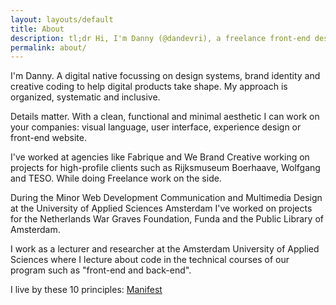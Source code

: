 ```yaml
---
layout: layouts/default
title: About
description: tl;dr Hi, I'm Danny (@dandevri), a freelance front-end designer and lecturer at the Amsterdam University of Applied Sciences where I teach about code in the technical courses of our program such as front-end and back-end.
permalink: about/
---
```


I'm Danny. A digital native focussing on design systems, brand identity and creative coding to help digital products take shape. My approach is organized, systematic and inclusive.

Details matter. With a clean, functional and minimal aesthetic I can work on your companies: visual language, user interface, experience design or front-end website.

I've worked at agencies like Fabrique and We Brand Creative working on projects for high-profile clients such as Rijksmuseum Boerhaave, Wolfgang and TESO. While doing Freelance work on the side.

During the Minor Web Development Communication and Multimedia Design at the University of Applied Sciences Amsterdam I've worked on projects for the Netherlands War Graves Foundation, Funda and the Public Library of Amsterdam.

I work as a lecturer and researcher at the Amsterdam University of Applied Sciences where I lecture about code in the technical courses of our program such as "front-end and back-end".

I live by these 10 principles: [Manifest](/manifest)
